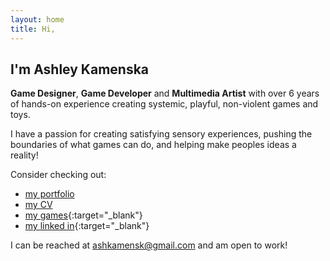 ```yaml
---
layout: home
title: Hi,
---
```

## I'm **Ashley Kamenska**
**Game Designer**, **Game Developer** and **Multimedia Artist** with over 6 years of hands-on experience creating systemic, playful, non-violent games and toys.

I have a passion for creating satisfying sensory experiences, pushing the boundaries of what games can do, and helping make peoples ideas a reality!

Consider checking out:
* [my portfolio](/portfolio/)
* [my CV](/cv/)
* [my games](https://ash-k.itch.io){:target="_blank"}
* [my linked in](https://www.linkedin.com/in/ash-kamenska/){:target="_blank"}

I can be reached at [ashkamensk@gmail.com](mailto:ashkamensk@gmail.com) and am open to work!